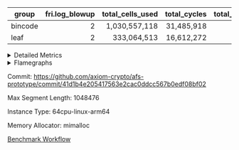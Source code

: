 | group | fri.log_blowup | total_cells_used | total_cycles | total_proof_time_ms |
| --- | --- | --- | --- | --- |
| bincode | <div style='text-align: right'>2</div>  | <div style='text-align: right'>1,030,557,118</div>  | <div style='text-align: right'>31,485,918</div>  | <div style='text-align: right'>58,539.0</div>  |
| leaf | <div style='text-align: right'>2</div>  | <div style='text-align: right'>333,064,513</div>  | <div style='text-align: right'>16,612,272</div>  | <div style='text-align: right'>28,334.0</div>  |


<details>
<summary>Detailed Metrics</summary>

| commit_exe_time_ms | execute_and_trace_gen_time_ms | execute_time_ms | fri.log_blowup | keygen_time_ms |
| --- | --- | --- | --- | --- |
| <div style='text-align: right'>7.0</div>  | <div style='text-align: right'>36,525.0</div>  | <div style='text-align: right'>27,516.0</div>  | <div style='text-align: right'>2</div>  | <div style='text-align: right'>505.0</div>  |

| air_name | constraints | interactions | quotient_deg |
| --- | --- | --- | --- |
| ProgramAir | <div style='text-align: right'>4</div>  | <div style='text-align: right'>1</div>  | <div style='text-align: right'>1</div>  |
| VmConnectorAir | <div style='text-align: right'>9</div>  | <div style='text-align: right'>3</div>  | <div style='text-align: right'>4</div>  |
| PersistentBoundaryAir<8> | <div style='text-align: right'>6</div>  | <div style='text-align: right'>3</div>  | <div style='text-align: right'>2</div>  |
| MemoryMerkleAir<8> | <div style='text-align: right'>40</div>  | <div style='text-align: right'>4</div>  | <div style='text-align: right'>2</div>  |
| AccessAdapterAir<2> | <div style='text-align: right'>14</div>  | <div style='text-align: right'>5</div>  | <div style='text-align: right'>4</div>  |
| AccessAdapterAir<4> | <div style='text-align: right'>14</div>  | <div style='text-align: right'>5</div>  | <div style='text-align: right'>4</div>  |
| AccessAdapterAir<8> | <div style='text-align: right'>14</div>  | <div style='text-align: right'>5</div>  | <div style='text-align: right'>4</div>  |
| AccessAdapterAir<16> | <div style='text-align: right'>14</div>  | <div style='text-align: right'>5</div>  | <div style='text-align: right'>2</div>  |
| AccessAdapterAir<32> | <div style='text-align: right'>14</div>  | <div style='text-align: right'>5</div>  | <div style='text-align: right'>2</div>  |
| AccessAdapterAir<64> | <div style='text-align: right'>14</div>  | <div style='text-align: right'>5</div>  | <div style='text-align: right'>2</div>  |
| VmAirWrapper<Rv32HintStoreAdapterAir, Rv32HintStoreCoreAir> | <div style='text-align: right'>17</div>  | <div style='text-align: right'>15</div>  | <div style='text-align: right'>2</div>  |
| VmAirWrapper<Rv32MultAdapterAir, DivRemCoreAir<4, 8> | <div style='text-align: right'>88</div>  | <div style='text-align: right'>25</div>  | <div style='text-align: right'>2</div>  |
| VmAirWrapper<Rv32MultAdapterAir, MulHCoreAir<4, 8> | <div style='text-align: right'>38</div>  | <div style='text-align: right'>24</div>  | <div style='text-align: right'>2</div>  |
| VmAirWrapper<Rv32MultAdapterAir, MultiplicationCoreAir<4, 8> | <div style='text-align: right'>26</div>  | <div style='text-align: right'>19</div>  | <div style='text-align: right'>2</div>  |
| RangeTupleCheckerAir<2> | <div style='text-align: right'>4</div>  | <div style='text-align: right'>1</div>  | <div style='text-align: right'>1</div>  |
| VmAirWrapper<Rv32RdWriteAdapterAir, Rv32AuipcCoreAir> | <div style='text-align: right'>15</div>  | <div style='text-align: right'>11</div>  | <div style='text-align: right'>2</div>  |
| VmAirWrapper<Rv32JalrAdapterAir, Rv32JalrCoreAir> | <div style='text-align: right'>20</div>  | <div style='text-align: right'>16</div>  | <div style='text-align: right'>2</div>  |
| VmAirWrapper<Rv32CondRdWriteAdapterAir, Rv32JalLuiCoreAir> | <div style='text-align: right'>22</div>  | <div style='text-align: right'>10</div>  | <div style='text-align: right'>2</div>  |
| VmAirWrapper<Rv32BranchAdapterAir, BranchLessThanCoreAir<4, 8> | <div style='text-align: right'>41</div>  | <div style='text-align: right'>13</div>  | <div style='text-align: right'>2</div>  |
| VmAirWrapper<Rv32BranchAdapterAir, BranchEqualCoreAir<4> | <div style='text-align: right'>25</div>  | <div style='text-align: right'>11</div>  | <div style='text-align: right'>2</div>  |
| VmAirWrapper<Rv32LoadStoreAdapterAir, LoadSignExtendCoreAir<4, 8> | <div style='text-align: right'>33</div>  | <div style='text-align: right'>18</div>  | <div style='text-align: right'>2</div>  |
| VmAirWrapper<Rv32LoadStoreAdapterAir, LoadStoreCoreAir<4> | <div style='text-align: right'>38</div>  | <div style='text-align: right'>17</div>  | <div style='text-align: right'>2</div>  |
| VmAirWrapper<Rv32BaseAluAdapterAir, ShiftCoreAir<4, 8> | <div style='text-align: right'>90</div>  | <div style='text-align: right'>23</div>  | <div style='text-align: right'>2</div>  |
| VmAirWrapper<Rv32BaseAluAdapterAir, LessThanCoreAir<4, 8> | <div style='text-align: right'>39</div>  | <div style='text-align: right'>17</div>  | <div style='text-align: right'>2</div>  |
| VmAirWrapper<Rv32BaseAluAdapterAir, BaseAluCoreAir<4, 8> | <div style='text-align: right'>43</div>  | <div style='text-align: right'>19</div>  | <div style='text-align: right'>2</div>  |
| BitwiseOperationLookupAir<8> | <div style='text-align: right'>4</div>  | <div style='text-align: right'>2</div>  | <div style='text-align: right'>2</div>  |
| PhantomAir | <div style='text-align: right'>5</div>  | <div style='text-align: right'>3</div>  | <div style='text-align: right'>4</div>  |
| Poseidon2VmAir<BabyBearParameters> | <div style='text-align: right'>525</div>  | <div style='text-align: right'>32</div>  | <div style='text-align: right'>4</div>  |
| VariableRangeCheckerAir | <div style='text-align: right'>4</div>  | <div style='text-align: right'>1</div>  | <div style='text-align: right'>1</div>  |
| VmAirWrapper<NativeAdapterAir<2, 0>, PublicValuesCoreAir> | <div style='text-align: right'>23</div>  | <div style='text-align: right'>11</div>  | <div style='text-align: right'>4</div>  |
| VolatileBoundaryAir | <div style='text-align: right'>16</div>  | <div style='text-align: right'>4</div>  | <div style='text-align: right'>4</div>  |
| FriReducedOpeningAir | <div style='text-align: right'>59</div>  | <div style='text-align: right'>35</div>  | <div style='text-align: right'>4</div>  |
| VmAirWrapper<NativeVectorizedAdapterAir<4>, FieldExtensionCoreAir> | <div style='text-align: right'>23</div>  | <div style='text-align: right'>15</div>  | <div style='text-align: right'>4</div>  |
| VmAirWrapper<NativeAdapterAir<2, 1>, FieldArithmeticCoreAir> | <div style='text-align: right'>23</div>  | <div style='text-align: right'>15</div>  | <div style='text-align: right'>4</div>  |
| VmAirWrapper<JalNativeAdapterAir, JalCoreAir> | <div style='text-align: right'>6</div>  | <div style='text-align: right'>7</div>  | <div style='text-align: right'>4</div>  |
| VmAirWrapper<BranchNativeAdapterAir, BranchEqualCoreAir<1> | <div style='text-align: right'>23</div>  | <div style='text-align: right'>11</div>  | <div style='text-align: right'>2</div>  |
| VmAirWrapper<NativeLoadStoreAdapterAir<1>, NativeLoadStoreCoreAir<1> | <div style='text-align: right'>31</div>  | <div style='text-align: right'>19</div>  | <div style='text-align: right'>4</div>  |

| segment | total_cycles | trace_gen_time_ms |
| --- | --- | --- |
| 0 | <div style='text-align: right'>11,058,995</div>  | <div style='text-align: right'>4,794.0</div>  |
| 1 | <div style='text-align: right'>4,683,964</div>  | <div style='text-align: right'>4,214.0</div>  |

| group | segment | stark_prove_excluding_trace_time_ms | total_cells | total_cells_used | total_cycles | trace_gen_time_ms |
| --- | --- | --- | --- | --- | --- | --- |
| bincode | 0 | <div style='text-align: right'>37,054.0</div>  | <div style='text-align: right'>1,683,652,640</div>  | <div style='text-align: right'>668,596,960</div>  | <div style='text-align: right'>22,117,990</div>  | <div style='text-align: right'>4,896.0</div>  |
| bincode | 1 | <div style='text-align: right'>21,485.0</div>  | <div style='text-align: right'>999,456,800</div>  | <div style='text-align: right'>361,960,158</div>  | <div style='text-align: right'>9,367,928</div>  | <div style='text-align: right'>4,265.0</div>  |

| group | chip_name | segment | rows_used |
| --- | --- | --- | --- |
| bincode | ProgramChip | 0 | <div style='text-align: right'>11,485</div>  |
| bincode | VmConnectorAir | 0 | <div style='text-align: right'>2</div>  |
| bincode | Boundary | 0 | <div style='text-align: right'>234,556</div>  |
| bincode | Merkle | 0 | <div style='text-align: right'>234,802</div>  |
| bincode | AccessAdapter<8> | 0 | <div style='text-align: right'>234,556</div>  |
| bincode | <Rv32HintStoreAdapterAir,Rv32HintStoreCoreAir> | 0 | <div style='text-align: right'>83,515</div>  |
| bincode | <Rv32MultAdapterAir,MulHCoreAir<4, 8>> | 0 | <div style='text-align: right'>20,514</div>  |
| bincode | <Rv32MultAdapterAir,MultiplicationCoreAir<4, 8>> | 0 | <div style='text-align: right'>22,487</div>  |
| bincode | RangeTupleCheckerAir<2> | 0 | <div style='text-align: right'>524,288</div>  |
| bincode | <Rv32RdWriteAdapterAir,Rv32AuipcCoreAir> | 0 | <div style='text-align: right'>196,899</div>  |
| bincode | <Rv32JalrAdapterAir,Rv32JalrCoreAir> | 0 | <div style='text-align: right'>393,786</div>  |
| bincode | <Rv32CondRdWriteAdapterAir,Rv32JalLuiCoreAir> | 0 | <div style='text-align: right'>314,892</div>  |
| bincode | <Rv32BranchAdapterAir,BranchLessThanCoreAir<4, 8>> | 0 | <div style='text-align: right'>535,811</div>  |
| bincode | <Rv32BranchAdapterAir,BranchEqualCoreAir<4>> | 0 | <div style='text-align: right'>970,083</div>  |
| bincode | <Rv32LoadStoreAdapterAir,LoadSignExtendCoreAir<4, 8>> | 0 | <div style='text-align: right'>438,476</div>  |
| bincode | <Rv32LoadStoreAdapterAir,LoadStoreCoreAir<4>> | 0 | <div style='text-align: right'>3,536,195</div>  |
| bincode | <Rv32BaseAluAdapterAir,ShiftCoreAir<4, 8>> | 0 | <div style='text-align: right'>130,005</div>  |
| bincode | <Rv32BaseAluAdapterAir,LessThanCoreAir<4, 8>> | 0 | <div style='text-align: right'>200,932</div>  |
| bincode | <Rv32BaseAluAdapterAir,BaseAluCoreAir<4, 8>> | 0 | <div style='text-align: right'>4,194,247</div>  |
| bincode | BitwiseOperationLookupAir<8> | 0 | <div style='text-align: right'>65,536</div>  |
| bincode | PhantomAir | 0 | <div style='text-align: right'>21,153</div>  |
| bincode | Poseidon2VmAir<BabyBearParameters> | 0 | <div style='text-align: right'>469,358</div>  |
| bincode | VariableRangeCheckerAir | 0 | <div style='text-align: right'>262,144</div>  |
| bincode | ProgramChip | 1 | <div style='text-align: right'>11,485</div>  |
| bincode | VmConnectorAir | 1 | <div style='text-align: right'>2</div>  |
| bincode | Boundary | 1 | <div style='text-align: right'>150,264</div>  |
| bincode | Merkle | 1 | <div style='text-align: right'>181,928</div>  |
| bincode | AccessAdapter<8> | 1 | <div style='text-align: right'>150,264</div>  |
| bincode | <Rv32MultAdapterAir,MulHCoreAir<4, 8>> | 1 | <div style='text-align: right'>8,240</div>  |
| bincode | <Rv32MultAdapterAir,MultiplicationCoreAir<4, 8>> | 1 | <div style='text-align: right'>9,488</div>  |
| bincode | RangeTupleCheckerAir<2> | 1 | <div style='text-align: right'>524,288</div>  |
| bincode | <Rv32RdWriteAdapterAir,Rv32AuipcCoreAir> | 1 | <div style='text-align: right'>109,483</div>  |
| bincode | <Rv32JalrAdapterAir,Rv32JalrCoreAir> | 1 | <div style='text-align: right'>218,972</div>  |
| bincode | <Rv32CondRdWriteAdapterAir,Rv32JalLuiCoreAir> | 1 | <div style='text-align: right'>155,098</div>  |
| bincode | <Rv32BranchAdapterAir,BranchLessThanCoreAir<4, 8>> | 1 | <div style='text-align: right'>216,740</div>  |
| bincode | <Rv32BranchAdapterAir,BranchEqualCoreAir<4>> | 1 | <div style='text-align: right'>419,936</div>  |
| bincode | <Rv32LoadStoreAdapterAir,LoadSignExtendCoreAir<4, 8>> | 1 | <div style='text-align: right'>181,740</div>  |
| bincode | <Rv32LoadStoreAdapterAir,LoadStoreCoreAir<4>> | 1 | <div style='text-align: right'>1,500,505</div>  |
| bincode | <Rv32BaseAluAdapterAir,ShiftCoreAir<4, 8>> | 1 | <div style='text-align: right'>56,425</div>  |
| bincode | <Rv32BaseAluAdapterAir,LessThanCoreAir<4, 8>> | 1 | <div style='text-align: right'>81,865</div>  |
| bincode | <Rv32BaseAluAdapterAir,BaseAluCoreAir<4, 8>> | 1 | <div style='text-align: right'>1,716,976</div>  |
| bincode | BitwiseOperationLookupAir<8> | 1 | <div style='text-align: right'>65,536</div>  |
| bincode | PhantomAir | 1 | <div style='text-align: right'>8,496</div>  |
| bincode | Poseidon2VmAir<BabyBearParameters> | 1 | <div style='text-align: right'>332,192</div>  |
| bincode | VariableRangeCheckerAir | 1 | <div style='text-align: right'>262,144</div>  |

| group | dsl_ir | opcode | segment | frequency |
| --- | --- | --- | --- | --- |
| bincode |  | ADD | 0 | <div style='text-align: right'>3,360,640</div>  |
| bincode |  | AND | 0 | <div style='text-align: right'>500,775</div>  |
| bincode |  | AUIPC | 0 | <div style='text-align: right'>196,899</div>  |
| bincode |  | BEQ | 0 | <div style='text-align: right'>337,009</div>  |
| bincode |  | BGE | 0 | <div style='text-align: right'>3,405</div>  |
| bincode |  | BGEU | 0 | <div style='text-align: right'>166,048</div>  |
| bincode |  | BLT | 0 | <div style='text-align: right'>139,332</div>  |
| bincode |  | BLTU | 0 | <div style='text-align: right'>227,026</div>  |
| bincode |  | BNE | 0 | <div style='text-align: right'>633,074</div>  |
| bincode |  | HINT_STOREW | 0 | <div style='text-align: right'>83,515</div>  |
| bincode |  | JAL | 0 | <div style='text-align: right'>162,052</div>  |
| bincode |  | JALR | 0 | <div style='text-align: right'>393,786</div>  |
| bincode |  | LOADB | 0 | <div style='text-align: right'>437,498</div>  |
| bincode |  | LOADBU | 0 | <div style='text-align: right'>197,291</div>  |
| bincode |  | LOADH | 0 | <div style='text-align: right'>978</div>  |
| bincode |  | LOADHU | 0 | <div style='text-align: right'>1,007</div>  |
| bincode |  | LOADW | 0 | <div style='text-align: right'>1,313,339</div>  |
| bincode |  | LUI | 0 | <div style='text-align: right'>152,840</div>  |
| bincode |  | MUL | 0 | <div style='text-align: right'>22,487</div>  |
| bincode |  | MULHU | 0 | <div style='text-align: right'>20,514</div>  |
| bincode |  | OR | 0 | <div style='text-align: right'>129,646</div>  |
| bincode |  | PHANTOM | 0 | <div style='text-align: right'>21,153</div>  |
| bincode |  | SLL | 0 | <div style='text-align: right'>122,961</div>  |
| bincode |  | SLTU | 0 | <div style='text-align: right'>200,932</div>  |
| bincode |  | SRA | 0 | <div style='text-align: right'>2,456</div>  |
| bincode |  | SRL | 0 | <div style='text-align: right'>4,588</div>  |
| bincode |  | STOREB | 0 | <div style='text-align: right'>517,910</div>  |
| bincode |  | STOREH | 0 | <div style='text-align: right'>4,295</div>  |
| bincode |  | STOREW | 0 | <div style='text-align: right'>1,502,353</div>  |
| bincode |  | SUB | 0 | <div style='text-align: right'>198,597</div>  |
| bincode |  | XOR | 0 | <div style='text-align: right'>4,589</div>  |
| bincode |  | ADD | 1 | <div style='text-align: right'>1,376,299</div>  |
| bincode |  | AND | 1 | <div style='text-align: right'>204,449</div>  |
| bincode |  | AUIPC | 1 | <div style='text-align: right'>109,483</div>  |
| bincode |  | BEQ | 1 | <div style='text-align: right'>195,735</div>  |
| bincode |  | BGE | 1 | <div style='text-align: right'>1,450</div>  |
| bincode |  | BGEU | 1 | <div style='text-align: right'>67,181</div>  |
| bincode |  | BLT | 1 | <div style='text-align: right'>55,976</div>  |
| bincode |  | BLTU | 1 | <div style='text-align: right'>92,133</div>  |
| bincode |  | BNE | 1 | <div style='text-align: right'>224,201</div>  |
| bincode |  | JAL | 1 | <div style='text-align: right'>93,660</div>  |
| bincode |  | JALR | 1 | <div style='text-align: right'>218,972</div>  |
| bincode |  | LOADB | 1 | <div style='text-align: right'>181,305</div>  |
| bincode |  | LOADBU | 1 | <div style='text-align: right'>81,192</div>  |
| bincode |  | LOADH | 1 | <div style='text-align: right'>435</div>  |
| bincode |  | LOADHU | 1 | <div style='text-align: right'>435</div>  |
| bincode |  | LOADW | 1 | <div style='text-align: right'>595,703</div>  |
| bincode |  | LUI | 1 | <div style='text-align: right'>61,438</div>  |
| bincode |  | MUL | 1 | <div style='text-align: right'>9,488</div>  |
| bincode |  | MULHU | 1 | <div style='text-align: right'>8,240</div>  |
| bincode |  | OR | 1 | <div style='text-align: right'>53,494</div>  |
| bincode |  | PHANTOM | 1 | <div style='text-align: right'>8,496</div>  |
| bincode |  | SLL | 1 | <div style='text-align: right'>53,525</div>  |
| bincode |  | SLTU | 1 | <div style='text-align: right'>81,865</div>  |
| bincode |  | SRA | 1 | <div style='text-align: right'>1,015</div>  |
| bincode |  | SRL | 1 | <div style='text-align: right'>1,885</div>  |
| bincode |  | STOREB | 1 | <div style='text-align: right'>213,694</div>  |
| bincode |  | STOREH | 1 | <div style='text-align: right'>1,886</div>  |
| bincode |  | STOREW | 1 | <div style='text-align: right'>607,595</div>  |
| bincode |  | SUB | 1 | <div style='text-align: right'>80,848</div>  |
| bincode |  | XOR | 1 | <div style='text-align: right'>1,886</div>  |

| group | air_name | dsl_ir | opcode | segment | cells_used |
| --- | --- | --- | --- | --- | --- |
| bincode | <Rv32BaseAluAdapterAir,BaseAluCoreAir<4, 8>> |  | ADD | 0 | <div style='text-align: right'>120,983,040</div>  |
| bincode | AccessAdapter<8> |  | ADD | 0 | <div style='text-align: right'>85</div>  |
| bincode | Boundary |  | ADD | 0 | <div style='text-align: right'>200</div>  |
| bincode | Merkle |  | ADD | 0 | <div style='text-align: right'>128</div>  |
| bincode | <Rv32BaseAluAdapterAir,BaseAluCoreAir<4, 8>> |  | AND | 0 | <div style='text-align: right'>18,027,900</div>  |
| bincode | <Rv32RdWriteAdapterAir,Rv32AuipcCoreAir> |  | AUIPC | 0 | <div style='text-align: right'>4,134,879</div>  |
| bincode | AccessAdapter<8> |  | AUIPC | 0 | <div style='text-align: right'>34</div>  |
| bincode | Boundary |  | AUIPC | 0 | <div style='text-align: right'>80</div>  |
| bincode | Merkle |  | AUIPC | 0 | <div style='text-align: right'>3,456</div>  |
| bincode | <Rv32BranchAdapterAir,BranchEqualCoreAir<4>> |  | BEQ | 0 | <div style='text-align: right'>8,762,234</div>  |
| bincode | <Rv32BranchAdapterAir,BranchLessThanCoreAir<4, 8>> |  | BGE | 0 | <div style='text-align: right'>108,960</div>  |
| bincode | <Rv32BranchAdapterAir,BranchLessThanCoreAir<4, 8>> |  | BGEU | 0 | <div style='text-align: right'>5,313,536</div>  |
| bincode | <Rv32BranchAdapterAir,BranchLessThanCoreAir<4, 8>> |  | BLT | 0 | <div style='text-align: right'>4,458,624</div>  |
| bincode | <Rv32BranchAdapterAir,BranchLessThanCoreAir<4, 8>> |  | BLTU | 0 | <div style='text-align: right'>7,264,832</div>  |
| bincode | <Rv32BranchAdapterAir,BranchEqualCoreAir<4>> |  | BNE | 0 | <div style='text-align: right'>16,459,924</div>  |
| bincode | <Rv32HintStoreAdapterAir,Rv32HintStoreCoreAir> |  | HINT_STOREW | 0 | <div style='text-align: right'>2,171,390</div>  |
| bincode | AccessAdapter<8> |  | HINT_STOREW | 0 | <div style='text-align: right'>709,869</div>  |
| bincode | Boundary |  | HINT_STOREW | 0 | <div style='text-align: right'>1,670,280</div>  |
| bincode | Merkle |  | HINT_STOREW | 0 | <div style='text-align: right'>2,672,256</div>  |
| bincode | <Rv32CondRdWriteAdapterAir,Rv32JalLuiCoreAir> |  | JAL | 0 | <div style='text-align: right'>2,916,936</div>  |
| bincode | <Rv32JalrAdapterAir,Rv32JalrCoreAir> |  | JALR | 0 | <div style='text-align: right'>11,026,008</div>  |
| bincode | <Rv32LoadStoreAdapterAir,LoadSignExtendCoreAir<4, 8>> |  | LOADB | 0 | <div style='text-align: right'>15,312,430</div>  |
| bincode | <Rv32LoadStoreAdapterAir,LoadStoreCoreAir<4>> |  | LOADBU | 0 | <div style='text-align: right'>7,891,640</div>  |
| bincode | AccessAdapter<8> |  | LOADBU | 0 | <div style='text-align: right'>34</div>  |
| bincode | Boundary |  | LOADBU | 0 | <div style='text-align: right'>80</div>  |
| bincode | Merkle |  | LOADBU | 0 | <div style='text-align: right'>64</div>  |
| bincode | <Rv32LoadStoreAdapterAir,LoadSignExtendCoreAir<4, 8>> |  | LOADH | 0 | <div style='text-align: right'>34,230</div>  |
| bincode | <Rv32LoadStoreAdapterAir,LoadStoreCoreAir<4>> |  | LOADHU | 0 | <div style='text-align: right'>40,280</div>  |
| bincode | <Rv32LoadStoreAdapterAir,LoadStoreCoreAir<4>> |  | LOADW | 0 | <div style='text-align: right'>52,533,560</div>  |
| bincode | AccessAdapter<8> |  | LOADW | 0 | <div style='text-align: right'>221</div>  |
| bincode | Boundary |  | LOADW | 0 | <div style='text-align: right'>520</div>  |
| bincode | Merkle |  | LOADW | 0 | <div style='text-align: right'>2,688</div>  |
| bincode | <Rv32CondRdWriteAdapterAir,Rv32JalLuiCoreAir> |  | LUI | 0 | <div style='text-align: right'>2,751,120</div>  |
| bincode | <Rv32MultAdapterAir,MultiplicationCoreAir<4, 8>> |  | MUL | 0 | <div style='text-align: right'>697,097</div>  |
| bincode | <Rv32MultAdapterAir,MulHCoreAir<4, 8>> |  | MULHU | 0 | <div style='text-align: right'>800,046</div>  |
| bincode | <Rv32BaseAluAdapterAir,BaseAluCoreAir<4, 8>> |  | OR | 0 | <div style='text-align: right'>4,667,256</div>  |
| bincode | PhantomAir |  | PHANTOM | 0 | <div style='text-align: right'>126,918</div>  |
| bincode | <Rv32BaseAluAdapterAir,ShiftCoreAir<4, 8>> |  | SLL | 0 | <div style='text-align: right'>6,516,933</div>  |
| bincode | <Rv32BaseAluAdapterAir,LessThanCoreAir<4, 8>> |  | SLTU | 0 | <div style='text-align: right'>7,434,484</div>  |
| bincode | AccessAdapter<8> |  | SLTU | 0 | <div style='text-align: right'>17</div>  |
| bincode | Boundary |  | SLTU | 0 | <div style='text-align: right'>40</div>  |
| bincode | <Rv32BaseAluAdapterAir,ShiftCoreAir<4, 8>> |  | SRA | 0 | <div style='text-align: right'>130,168</div>  |
| bincode | <Rv32BaseAluAdapterAir,ShiftCoreAir<4, 8>> |  | SRL | 0 | <div style='text-align: right'>243,164</div>  |
| bincode | <Rv32LoadStoreAdapterAir,LoadStoreCoreAir<4>> |  | STOREB | 0 | <div style='text-align: right'>20,716,400</div>  |
| bincode | AccessAdapter<8> |  | STOREB | 0 | <div style='text-align: right'>542,164</div>  |
| bincode | Boundary |  | STOREB | 0 | <div style='text-align: right'>1,275,680</div>  |
| bincode | Merkle |  | STOREB | 0 | <div style='text-align: right'>2,244,544</div>  |
| bincode | <Rv32LoadStoreAdapterAir,LoadStoreCoreAir<4>> |  | STOREH | 0 | <div style='text-align: right'>171,800</div>  |
| bincode | AccessAdapter<8> |  | STOREH | 0 | <div style='text-align: right'>17</div>  |
| bincode | Boundary |  | STOREH | 0 | <div style='text-align: right'>40</div>  |
| bincode | Merkle |  | STOREH | 0 | <div style='text-align: right'>64</div>  |
| bincode | <Rv32LoadStoreAdapterAir,LoadStoreCoreAir<4>> |  | STOREW | 0 | <div style='text-align: right'>60,094,120</div>  |
| bincode | AccessAdapter<8> |  | STOREW | 0 | <div style='text-align: right'>741,285</div>  |
| bincode | Boundary |  | STOREW | 0 | <div style='text-align: right'>1,744,200</div>  |
| bincode | Merkle |  | STOREW | 0 | <div style='text-align: right'>2,590,400</div>  |
| bincode | <Rv32BaseAluAdapterAir,BaseAluCoreAir<4, 8>> |  | SUB | 0 | <div style='text-align: right'>7,149,492</div>  |
| bincode | <Rv32BaseAluAdapterAir,BaseAluCoreAir<4, 8>> |  | XOR | 0 | <div style='text-align: right'>165,204</div>  |
| bincode | <Rv32BaseAluAdapterAir,BaseAluCoreAir<4, 8>> |  | ADD | 1 | <div style='text-align: right'>49,546,764</div>  |
| bincode | AccessAdapter<8> |  | ADD | 1 | <div style='text-align: right'>85</div>  |
| bincode | Boundary |  | ADD | 1 | <div style='text-align: right'>200</div>  |
| bincode | Merkle |  | ADD | 1 | <div style='text-align: right'>3,584</div>  |
| bincode | <Rv32BaseAluAdapterAir,BaseAluCoreAir<4, 8>> |  | AND | 1 | <div style='text-align: right'>7,360,164</div>  |
| bincode | <Rv32RdWriteAdapterAir,Rv32AuipcCoreAir> |  | AUIPC | 1 | <div style='text-align: right'>2,299,143</div>  |
| bincode | <Rv32BranchAdapterAir,BranchEqualCoreAir<4>> |  | BEQ | 1 | <div style='text-align: right'>5,089,110</div>  |
| bincode | <Rv32BranchAdapterAir,BranchLessThanCoreAir<4, 8>> |  | BGE | 1 | <div style='text-align: right'>46,400</div>  |
| bincode | <Rv32BranchAdapterAir,BranchLessThanCoreAir<4, 8>> |  | BGEU | 1 | <div style='text-align: right'>2,149,792</div>  |
| bincode | <Rv32BranchAdapterAir,BranchLessThanCoreAir<4, 8>> |  | BLT | 1 | <div style='text-align: right'>1,791,232</div>  |
| bincode | <Rv32BranchAdapterAir,BranchLessThanCoreAir<4, 8>> |  | BLTU | 1 | <div style='text-align: right'>2,948,256</div>  |
| bincode | <Rv32BranchAdapterAir,BranchEqualCoreAir<4>> |  | BNE | 1 | <div style='text-align: right'>5,829,226</div>  |
| bincode | <Rv32CondRdWriteAdapterAir,Rv32JalLuiCoreAir> |  | JAL | 1 | <div style='text-align: right'>1,685,880</div>  |
| bincode | <Rv32JalrAdapterAir,Rv32JalrCoreAir> |  | JALR | 1 | <div style='text-align: right'>6,131,216</div>  |
| bincode | AccessAdapter<8> |  | JALR | 1 | <div style='text-align: right'>17</div>  |
| bincode | Boundary |  | JALR | 1 | <div style='text-align: right'>40</div>  |
| bincode | <Rv32LoadStoreAdapterAir,LoadSignExtendCoreAir<4, 8>> |  | LOADB | 1 | <div style='text-align: right'>6,345,675</div>  |
| bincode | AccessAdapter<8> |  | LOADB | 1 | <div style='text-align: right'>82,960</div>  |
| bincode | Boundary |  | LOADB | 1 | <div style='text-align: right'>195,200</div>  |
| bincode | Merkle |  | LOADB | 1 | <div style='text-align: right'>306,752</div>  |
| bincode | <Rv32LoadStoreAdapterAir,LoadStoreCoreAir<4>> |  | LOADBU | 1 | <div style='text-align: right'>3,247,680</div>  |
| bincode | AccessAdapter<8> |  | LOADBU | 1 | <div style='text-align: right'>103,989</div>  |
| bincode | Boundary |  | LOADBU | 1 | <div style='text-align: right'>244,680</div>  |
| bincode | Merkle |  | LOADBU | 1 | <div style='text-align: right'>395,072</div>  |
| bincode | <Rv32LoadStoreAdapterAir,LoadSignExtendCoreAir<4, 8>> |  | LOADH | 1 | <div style='text-align: right'>15,225</div>  |
| bincode | <Rv32LoadStoreAdapterAir,LoadStoreCoreAir<4>> |  | LOADHU | 1 | <div style='text-align: right'>17,400</div>  |
| bincode | <Rv32LoadStoreAdapterAir,LoadStoreCoreAir<4>> |  | LOADW | 1 | <div style='text-align: right'>23,828,120</div>  |
| bincode | AccessAdapter<8> |  | LOADW | 1 | <div style='text-align: right'>572,356</div>  |
| bincode | Boundary |  | LOADW | 1 | <div style='text-align: right'>1,346,720</div>  |
| bincode | Merkle |  | LOADW | 1 | <div style='text-align: right'>3,165,504</div>  |
| bincode | <Rv32CondRdWriteAdapterAir,Rv32JalLuiCoreAir> |  | LUI | 1 | <div style='text-align: right'>1,105,884</div>  |
| bincode | AccessAdapter<8> |  | LUI | 1 | <div style='text-align: right'>17</div>  |
| bincode | Boundary |  | LUI | 1 | <div style='text-align: right'>40</div>  |
| bincode | Merkle |  | LUI | 1 | <div style='text-align: right'>64</div>  |
| bincode | <Rv32MultAdapterAir,MultiplicationCoreAir<4, 8>> |  | MUL | 1 | <div style='text-align: right'>294,128</div>  |
| bincode | <Rv32MultAdapterAir,MulHCoreAir<4, 8>> |  | MULHU | 1 | <div style='text-align: right'>321,360</div>  |
| bincode | <Rv32BaseAluAdapterAir,BaseAluCoreAir<4, 8>> |  | OR | 1 | <div style='text-align: right'>1,925,784</div>  |
| bincode | PhantomAir |  | PHANTOM | 1 | <div style='text-align: right'>50,976</div>  |
| bincode | <Rv32BaseAluAdapterAir,ShiftCoreAir<4, 8>> |  | SLL | 1 | <div style='text-align: right'>2,836,825</div>  |
| bincode | <Rv32BaseAluAdapterAir,LessThanCoreAir<4, 8>> |  | SLTU | 1 | <div style='text-align: right'>3,029,005</div>  |
| bincode | AccessAdapter<8> |  | SLTU | 1 | <div style='text-align: right'>17</div>  |
| bincode | Boundary |  | SLTU | 1 | <div style='text-align: right'>40</div>  |
| bincode | <Rv32BaseAluAdapterAir,ShiftCoreAir<4, 8>> |  | SRA | 1 | <div style='text-align: right'>53,795</div>  |
| bincode | <Rv32BaseAluAdapterAir,ShiftCoreAir<4, 8>> |  | SRL | 1 | <div style='text-align: right'>99,905</div>  |
| bincode | <Rv32LoadStoreAdapterAir,LoadStoreCoreAir<4>> |  | STOREB | 1 | <div style='text-align: right'>8,547,760</div>  |
| bincode | AccessAdapter<8> |  | STOREB | 1 | <div style='text-align: right'>222,258</div>  |
| bincode | Boundary |  | STOREB | 1 | <div style='text-align: right'>522,960</div>  |
| bincode | Merkle |  | STOREB | 1 | <div style='text-align: right'>919,808</div>  |
| bincode | <Rv32LoadStoreAdapterAir,LoadStoreCoreAir<4>> |  | STOREH | 1 | <div style='text-align: right'>75,440</div>  |
| bincode | AccessAdapter<8> |  | STOREH | 1 | <div style='text-align: right'>17</div>  |
| bincode | Boundary |  | STOREH | 1 | <div style='text-align: right'>40</div>  |
| bincode | Merkle |  | STOREH | 1 | <div style='text-align: right'>64</div>  |
| bincode | <Rv32LoadStoreAdapterAir,LoadStoreCoreAir<4>> |  | STOREW | 1 | <div style='text-align: right'>24,303,800</div>  |
| bincode | AccessAdapter<8> |  | STOREW | 1 | <div style='text-align: right'>295,528</div>  |
| bincode | Boundary |  | STOREW | 1 | <div style='text-align: right'>695,360</div>  |
| bincode | Merkle |  | STOREW | 1 | <div style='text-align: right'>1,030,784</div>  |
| bincode | <Rv32BaseAluAdapterAir,BaseAluCoreAir<4, 8>> |  | SUB | 1 | <div style='text-align: right'>2,910,528</div>  |
| bincode | <Rv32BaseAluAdapterAir,BaseAluCoreAir<4, 8>> |  | XOR | 1 | <div style='text-align: right'>67,896</div>  |

| group | execute_time_ms | fri.log_blowup | num_segments | total_cells_used | total_cycles | total_proof_time_ms |
| --- | --- | --- | --- | --- | --- | --- |
| bincode | <div style='text-align: right'>29,488.0</div>  | <div style='text-align: right'>2</div>  | <div style='text-align: right'>2</div>  | <div style='text-align: right'>1,030,557,118</div>  | <div style='text-align: right'>31,485,918</div>  | <div style='text-align: right'>58,539.0</div>  |
| leaf |  | <div style='text-align: right'>2</div>  |  | <div style='text-align: right'>333,064,513</div>  | <div style='text-align: right'>16,612,272</div>  | <div style='text-align: right'>28,334.0</div>  |

| group | air_name | segment | cells | main_cols | perm_cols | prep_cols | rows |
| --- | --- | --- | --- | --- | --- | --- | --- |
| bincode | ProgramAir | 0 | <div style='text-align: right'>294,912</div>  | <div style='text-align: right'>10</div>  | <div style='text-align: right'>8</div>  |  | <div style='text-align: right'>16,384</div>  |
| bincode | VmConnectorAir | 0 | <div style='text-align: right'>32</div>  | <div style='text-align: right'>4</div>  | <div style='text-align: right'>12</div>  | <div style='text-align: right'>1</div>  | <div style='text-align: right'>2</div>  |
| bincode | PersistentBoundaryAir<8> | 0 | <div style='text-align: right'>8,388,608</div>  | <div style='text-align: right'>20</div>  | <div style='text-align: right'>12</div>  |  | <div style='text-align: right'>262,144</div>  |
| bincode | MemoryMerkleAir<8> | 0 | <div style='text-align: right'>13,631,488</div>  | <div style='text-align: right'>32</div>  | <div style='text-align: right'>20</div>  |  | <div style='text-align: right'>262,144</div>  |
| bincode | AccessAdapterAir<8> | 0 | <div style='text-align: right'>10,747,904</div>  | <div style='text-align: right'>17</div>  | <div style='text-align: right'>24</div>  |  | <div style='text-align: right'>262,144</div>  |
| bincode | VmAirWrapper<Rv32HintStoreAdapterAir, Rv32HintStoreCoreAir> | 0 | <div style='text-align: right'>8,126,464</div>  | <div style='text-align: right'>26</div>  | <div style='text-align: right'>36</div>  |  | <div style='text-align: right'>131,072</div>  |
| bincode | VmAirWrapper<Rv32MultAdapterAir, MulHCoreAir<4, 8> | 0 | <div style='text-align: right'>4,554,752</div>  | <div style='text-align: right'>39</div>  | <div style='text-align: right'>100</div>  |  | <div style='text-align: right'>32,768</div>  |
| bincode | VmAirWrapper<Rv32MultAdapterAir, MultiplicationCoreAir<4, 8> | 0 | <div style='text-align: right'>3,637,248</div>  | <div style='text-align: right'>31</div>  | <div style='text-align: right'>80</div>  |  | <div style='text-align: right'>32,768</div>  |
| bincode | RangeTupleCheckerAir<2> | 0 | <div style='text-align: right'>4,718,592</div>  | <div style='text-align: right'>1</div>  | <div style='text-align: right'>8</div>  | <div style='text-align: right'>2</div>  | <div style='text-align: right'>524,288</div>  |
| bincode | VmAirWrapper<Rv32RdWriteAdapterAir, Rv32AuipcCoreAir> | 0 | <div style='text-align: right'>12,845,056</div>  | <div style='text-align: right'>21</div>  | <div style='text-align: right'>28</div>  |  | <div style='text-align: right'>262,144</div>  |
| bincode | VmAirWrapper<Rv32JalrAdapterAir, Rv32JalrCoreAir> | 0 | <div style='text-align: right'>33,554,432</div>  | <div style='text-align: right'>28</div>  | <div style='text-align: right'>36</div>  |  | <div style='text-align: right'>524,288</div>  |
| bincode | VmAirWrapper<Rv32CondRdWriteAdapterAir, Rv32JalLuiCoreAir> | 0 | <div style='text-align: right'>32,505,856</div>  | <div style='text-align: right'>18</div>  | <div style='text-align: right'>44</div>  |  | <div style='text-align: right'>524,288</div>  |
| bincode | VmAirWrapper<Rv32BranchAdapterAir, BranchLessThanCoreAir<4, 8> | 0 | <div style='text-align: right'>92,274,688</div>  | <div style='text-align: right'>32</div>  | <div style='text-align: right'>56</div>  |  | <div style='text-align: right'>1,048,576</div>  |
| bincode | VmAirWrapper<Rv32BranchAdapterAir, BranchEqualCoreAir<4> | 0 | <div style='text-align: right'>77,594,624</div>  | <div style='text-align: right'>26</div>  | <div style='text-align: right'>48</div>  |  | <div style='text-align: right'>1,048,576</div>  |
| bincode | VmAirWrapper<Rv32LoadStoreAdapterAir, LoadSignExtendCoreAir<4, 8> | 0 | <div style='text-align: right'>58,195,968</div>  | <div style='text-align: right'>35</div>  | <div style='text-align: right'>76</div>  |  | <div style='text-align: right'>524,288</div>  |
| bincode | VmAirWrapper<Rv32LoadStoreAdapterAir, LoadStoreCoreAir<4> | 0 | <div style='text-align: right'>469,762,048</div>  | <div style='text-align: right'>40</div>  | <div style='text-align: right'>72</div>  |  | <div style='text-align: right'>4,194,304</div>  |
| bincode | VmAirWrapper<Rv32BaseAluAdapterAir, ShiftCoreAir<4, 8> | 0 | <div style='text-align: right'>13,762,560</div>  | <div style='text-align: right'>53</div>  | <div style='text-align: right'>52</div>  |  | <div style='text-align: right'>131,072</div>  |
| bincode | VmAirWrapper<Rv32BaseAluAdapterAir, LessThanCoreAir<4, 8> | 0 | <div style='text-align: right'>20,185,088</div>  | <div style='text-align: right'>37</div>  | <div style='text-align: right'>40</div>  |  | <div style='text-align: right'>262,144</div>  |
| bincode | VmAirWrapper<Rv32BaseAluAdapterAir, BaseAluCoreAir<4, 8> | 0 | <div style='text-align: right'>486,539,264</div>  | <div style='text-align: right'>36</div>  | <div style='text-align: right'>80</div>  |  | <div style='text-align: right'>4,194,304</div>  |
| bincode | BitwiseOperationLookupAir<8> | 0 | <div style='text-align: right'>655,360</div>  | <div style='text-align: right'>2</div>  | <div style='text-align: right'>8</div>  | <div style='text-align: right'>3</div>  | <div style='text-align: right'>65,536</div>  |
| bincode | PhantomAir | 0 | <div style='text-align: right'>589,824</div>  | <div style='text-align: right'>6</div>  | <div style='text-align: right'>12</div>  |  | <div style='text-align: right'>32,768</div>  |
| bincode | Poseidon2VmAir<BabyBearParameters> | 0 | <div style='text-align: right'>328,728,576</div>  | <div style='text-align: right'>559</div>  | <div style='text-align: right'>68</div>  |  | <div style='text-align: right'>524,288</div>  |
| bincode | VariableRangeCheckerAir | 0 | <div style='text-align: right'>2,359,296</div>  | <div style='text-align: right'>1</div>  | <div style='text-align: right'>8</div>  | <div style='text-align: right'>2</div>  | <div style='text-align: right'>262,144</div>  |
| bincode | ProgramAir | 1 | <div style='text-align: right'>294,912</div>  | <div style='text-align: right'>10</div>  | <div style='text-align: right'>8</div>  |  | <div style='text-align: right'>16,384</div>  |
| bincode | VmConnectorAir | 1 | <div style='text-align: right'>32</div>  | <div style='text-align: right'>4</div>  | <div style='text-align: right'>12</div>  | <div style='text-align: right'>1</div>  | <div style='text-align: right'>2</div>  |
| bincode | PersistentBoundaryAir<8> | 1 | <div style='text-align: right'>8,388,608</div>  | <div style='text-align: right'>20</div>  | <div style='text-align: right'>12</div>  |  | <div style='text-align: right'>262,144</div>  |
| bincode | MemoryMerkleAir<8> | 1 | <div style='text-align: right'>13,631,488</div>  | <div style='text-align: right'>32</div>  | <div style='text-align: right'>20</div>  |  | <div style='text-align: right'>262,144</div>  |
| bincode | AccessAdapterAir<8> | 1 | <div style='text-align: right'>10,747,904</div>  | <div style='text-align: right'>17</div>  | <div style='text-align: right'>24</div>  |  | <div style='text-align: right'>262,144</div>  |
| bincode | VmAirWrapper<Rv32MultAdapterAir, MulHCoreAir<4, 8> | 1 | <div style='text-align: right'>2,277,376</div>  | <div style='text-align: right'>39</div>  | <div style='text-align: right'>100</div>  |  | <div style='text-align: right'>16,384</div>  |
| bincode | VmAirWrapper<Rv32MultAdapterAir, MultiplicationCoreAir<4, 8> | 1 | <div style='text-align: right'>1,818,624</div>  | <div style='text-align: right'>31</div>  | <div style='text-align: right'>80</div>  |  | <div style='text-align: right'>16,384</div>  |
| bincode | RangeTupleCheckerAir<2> | 1 | <div style='text-align: right'>4,718,592</div>  | <div style='text-align: right'>1</div>  | <div style='text-align: right'>8</div>  | <div style='text-align: right'>2</div>  | <div style='text-align: right'>524,288</div>  |
| bincode | VmAirWrapper<Rv32RdWriteAdapterAir, Rv32AuipcCoreAir> | 1 | <div style='text-align: right'>6,422,528</div>  | <div style='text-align: right'>21</div>  | <div style='text-align: right'>28</div>  |  | <div style='text-align: right'>131,072</div>  |
| bincode | VmAirWrapper<Rv32JalrAdapterAir, Rv32JalrCoreAir> | 1 | <div style='text-align: right'>16,777,216</div>  | <div style='text-align: right'>28</div>  | <div style='text-align: right'>36</div>  |  | <div style='text-align: right'>262,144</div>  |
| bincode | VmAirWrapper<Rv32CondRdWriteAdapterAir, Rv32JalLuiCoreAir> | 1 | <div style='text-align: right'>16,252,928</div>  | <div style='text-align: right'>18</div>  | <div style='text-align: right'>44</div>  |  | <div style='text-align: right'>262,144</div>  |
| bincode | VmAirWrapper<Rv32BranchAdapterAir, BranchLessThanCoreAir<4, 8> | 1 | <div style='text-align: right'>23,068,672</div>  | <div style='text-align: right'>32</div>  | <div style='text-align: right'>56</div>  |  | <div style='text-align: right'>262,144</div>  |
| bincode | VmAirWrapper<Rv32BranchAdapterAir, BranchEqualCoreAir<4> | 1 | <div style='text-align: right'>38,797,312</div>  | <div style='text-align: right'>26</div>  | <div style='text-align: right'>48</div>  |  | <div style='text-align: right'>524,288</div>  |
| bincode | VmAirWrapper<Rv32LoadStoreAdapterAir, LoadSignExtendCoreAir<4, 8> | 1 | <div style='text-align: right'>29,097,984</div>  | <div style='text-align: right'>35</div>  | <div style='text-align: right'>76</div>  |  | <div style='text-align: right'>262,144</div>  |
| bincode | VmAirWrapper<Rv32LoadStoreAdapterAir, LoadStoreCoreAir<4> | 1 | <div style='text-align: right'>234,881,024</div>  | <div style='text-align: right'>40</div>  | <div style='text-align: right'>72</div>  |  | <div style='text-align: right'>2,097,152</div>  |
| bincode | VmAirWrapper<Rv32BaseAluAdapterAir, ShiftCoreAir<4, 8> | 1 | <div style='text-align: right'>6,881,280</div>  | <div style='text-align: right'>53</div>  | <div style='text-align: right'>52</div>  |  | <div style='text-align: right'>65,536</div>  |
| bincode | VmAirWrapper<Rv32BaseAluAdapterAir, LessThanCoreAir<4, 8> | 1 | <div style='text-align: right'>10,092,544</div>  | <div style='text-align: right'>37</div>  | <div style='text-align: right'>40</div>  |  | <div style='text-align: right'>131,072</div>  |
| bincode | VmAirWrapper<Rv32BaseAluAdapterAir, BaseAluCoreAir<4, 8> | 1 | <div style='text-align: right'>243,269,632</div>  | <div style='text-align: right'>36</div>  | <div style='text-align: right'>80</div>  |  | <div style='text-align: right'>2,097,152</div>  |
| bincode | BitwiseOperationLookupAir<8> | 1 | <div style='text-align: right'>655,360</div>  | <div style='text-align: right'>2</div>  | <div style='text-align: right'>8</div>  | <div style='text-align: right'>3</div>  | <div style='text-align: right'>65,536</div>  |
| bincode | PhantomAir | 1 | <div style='text-align: right'>294,912</div>  | <div style='text-align: right'>6</div>  | <div style='text-align: right'>12</div>  |  | <div style='text-align: right'>16,384</div>  |
| bincode | Poseidon2VmAir<BabyBearParameters> | 1 | <div style='text-align: right'>328,728,576</div>  | <div style='text-align: right'>559</div>  | <div style='text-align: right'>68</div>  |  | <div style='text-align: right'>524,288</div>  |
| bincode | VariableRangeCheckerAir | 1 | <div style='text-align: right'>2,359,296</div>  | <div style='text-align: right'>1</div>  | <div style='text-align: right'>8</div>  | <div style='text-align: right'>2</div>  | <div style='text-align: right'>262,144</div>  |

| group | idx | execute_time_ms | stark_prove_excluding_trace_time_ms | total_cells | total_cells_used | total_cycles |
| --- | --- | --- | --- | --- | --- | --- |
| leaf | 0 | <div style='text-align: right'>14,630.0</div>  | <div style='text-align: right'>28,334.0</div>  | <div style='text-align: right'>795,150,808</div>  | <div style='text-align: right'>333,064,513</div>  | <div style='text-align: right'>8,306,136</div>  |

| group | chip_name | idx | rows_used |
| --- | --- | --- | --- |
| leaf | ProgramChip | 0 | <div style='text-align: right'>108,928</div>  |
| leaf | VmConnectorAir | 0 | <div style='text-align: right'>2</div>  |
| leaf | <NativeAdapterAir<2, 0>,PublicValuesCoreAir> | 0 | <div style='text-align: right'>36</div>  |
| leaf | Boundary | 0 | <div style='text-align: right'>863,913</div>  |
| leaf | AccessAdapter<2> | 0 | <div style='text-align: right'>873,698</div>  |
| leaf | AccessAdapter<4> | 0 | <div style='text-align: right'>437,144</div>  |
| leaf | AccessAdapter<8> | 0 | <div style='text-align: right'>128,802</div>  |
| leaf | Poseidon2VmAir<BabyBearParameters> | 0 | <div style='text-align: right'>61,815</div>  |
| leaf | FriReducedOpeningAir | 0 | <div style='text-align: right'>346,584</div>  |
| leaf | <NativeVectorizedAdapterAir<4>,FieldExtensionCoreAir> | 0 | <div style='text-align: right'>80,024</div>  |
| leaf | <NativeAdapterAir<2, 1>,FieldArithmeticCoreAir> | 0 | <div style='text-align: right'>3,375,345</div>  |
| leaf | <JalNativeAdapterAir,JalCoreAir> | 0 | <div style='text-align: right'>182,881</div>  |
| leaf | <BranchNativeAdapterAir,BranchEqualCoreAir<1>> | 0 | <div style='text-align: right'>1,599,065</div>  |
| leaf | <NativeLoadStoreAdapterAir<1>,NativeLoadStoreCoreAir<1>> | 0 | <div style='text-align: right'>2,512,330</div>  |
| leaf | PhantomAir | 0 | <div style='text-align: right'>482,712</div>  |
| leaf | VariableRangeCheckerAir | 0 | <div style='text-align: right'>262,144</div>  |

| group | dsl_ir | idx | opcode | frequency |
| --- | --- | --- | --- | --- |
| leaf |  | 0 | ADD | <div style='text-align: right'>2,758,618</div>  |
| leaf |  | 0 | BBE4DIV | <div style='text-align: right'>13,947</div>  |
| leaf |  | 0 | BBE4MUL | <div style='text-align: right'>27,872</div>  |
| leaf |  | 0 | BEQ | <div style='text-align: right'>39,376</div>  |
| leaf |  | 0 | BNE | <div style='text-align: right'>1,559,689</div>  |
| leaf |  | 0 | COMP_POS2 | <div style='text-align: right'>36,425</div>  |
| leaf |  | 0 | DIV | <div style='text-align: right'>291</div>  |
| leaf |  | 0 | FE4ADD | <div style='text-align: right'>30,479</div>  |
| leaf |  | 0 | FE4SUB | <div style='text-align: right'>7,726</div>  |
| leaf |  | 0 | FRI_REDUCED_OPENING | <div style='text-align: right'>11,928</div>  |
| leaf |  | 0 | JAL | <div style='text-align: right'>182,881</div>  |
| leaf |  | 0 | LOADW | <div style='text-align: right'>336,295</div>  |
| leaf |  | 0 | LOADW2 | <div style='text-align: right'>846,060</div>  |
| leaf |  | 0 | MUL | <div style='text-align: right'>430,264</div>  |
| leaf |  | 0 | PERM_POS2 | <div style='text-align: right'>25,390</div>  |
| leaf |  | 0 | PHANTOM | <div style='text-align: right'>482,712</div>  |
| leaf |  | 0 | PUBLISH | <div style='text-align: right'>36</div>  |
| leaf |  | 0 | SHINTW | <div style='text-align: right'>557,552</div>  |
| leaf |  | 0 | STOREW | <div style='text-align: right'>361,193</div>  |
| leaf |  | 0 | STOREW2 | <div style='text-align: right'>411,230</div>  |
| leaf |  | 0 | SUB | <div style='text-align: right'>186,172</div>  |

| group | air_name | dsl_ir | idx | opcode | cells_used |
| --- | --- | --- | --- | --- | --- |
| leaf | <NativeAdapterAir<2, 1>,FieldArithmeticCoreAir> |  | 0 | ADD | <div style='text-align: right'>82,758,540</div>  |
| leaf | AccessAdapter<2> |  | 0 | ADD | <div style='text-align: right'>482,856</div>  |
| leaf | AccessAdapter<4> |  | 0 | ADD | <div style='text-align: right'>285,324</div>  |
| leaf | Boundary |  | 0 | ADD | <div style='text-align: right'>146,443</div>  |
| leaf | <NativeVectorizedAdapterAir<4>,FieldExtensionCoreAir> |  | 0 | BBE4DIV | <div style='text-align: right'>557,880</div>  |
| leaf | AccessAdapter<2> |  | 0 | BBE4DIV | <div style='text-align: right'>270,446</div>  |
| leaf | AccessAdapter<4> |  | 0 | BBE4DIV | <div style='text-align: right'>159,809</div>  |
| leaf | Boundary |  | 0 | BBE4DIV | <div style='text-align: right'>616</div>  |
| leaf | <NativeVectorizedAdapterAir<4>,FieldExtensionCoreAir> |  | 0 | BBE4MUL | <div style='text-align: right'>1,114,880</div>  |
| leaf | AccessAdapter<2> |  | 0 | BBE4MUL | <div style='text-align: right'>618,618</div>  |
| leaf | AccessAdapter<4> |  | 0 | BBE4MUL | <div style='text-align: right'>365,547</div>  |
| leaf | Boundary |  | 0 | BBE4MUL | <div style='text-align: right'>137,588</div>  |
| leaf | <BranchNativeAdapterAir,BranchEqualCoreAir<1>> |  | 0 | BEQ | <div style='text-align: right'>905,648</div>  |
| leaf | <BranchNativeAdapterAir,BranchEqualCoreAir<1>> |  | 0 | BNE | <div style='text-align: right'>35,872,847</div>  |
| leaf | AccessAdapter<2> |  | 0 | BNE | <div style='text-align: right'>2,882</div>  |
| leaf | AccessAdapter<4> |  | 0 | BNE | <div style='text-align: right'>1,703</div>  |
| leaf | AccessAdapter<2> |  | 0 | COMP_POS2 | <div style='text-align: right'>1,529,748</div>  |
| leaf | AccessAdapter<4> |  | 0 | COMP_POS2 | <div style='text-align: right'>903,942</div>  |
| leaf | AccessAdapter<8> |  | 0 | COMP_POS2 | <div style='text-align: right'>591,039</div>  |
| leaf | Boundary |  | 0 | COMP_POS2 | <div style='text-align: right'>11</div>  |
| leaf | Poseidon2VmAir<BabyBearParameters> |  | 0 | COMP_POS2 | <div style='text-align: right'>20,361,575</div>  |
| leaf | <NativeAdapterAir<2, 1>,FieldArithmeticCoreAir> |  | 0 | DIV | <div style='text-align: right'>8,730</div>  |
| leaf | <NativeVectorizedAdapterAir<4>,FieldExtensionCoreAir> |  | 0 | FE4ADD | <div style='text-align: right'>1,219,160</div>  |
| leaf | AccessAdapter<2> |  | 0 | FE4ADD | <div style='text-align: right'>498,322</div>  |
| leaf | AccessAdapter<4> |  | 0 | FE4ADD | <div style='text-align: right'>294,463</div>  |
| leaf | Boundary |  | 0 | FE4ADD | <div style='text-align: right'>116,512</div>  |
| leaf | <NativeVectorizedAdapterAir<4>,FieldExtensionCoreAir> |  | 0 | FE4SUB | <div style='text-align: right'>309,040</div>  |
| leaf | AccessAdapter<2> |  | 0 | FE4SUB | <div style='text-align: right'>255,464</div>  |
| leaf | AccessAdapter<4> |  | 0 | FE4SUB | <div style='text-align: right'>150,956</div>  |
| leaf | Boundary |  | 0 | FE4SUB | <div style='text-align: right'>26,532</div>  |
| leaf | AccessAdapter<2> |  | 0 | FRI_REDUCED_OPENING | <div style='text-align: right'>351,560</div>  |
| leaf | AccessAdapter<4> |  | 0 | FRI_REDUCED_OPENING | <div style='text-align: right'>207,740</div>  |
| leaf | FriReducedOpeningAir |  | 0 | FRI_REDUCED_OPENING | <div style='text-align: right'>22,181,376</div>  |
| leaf | <JalNativeAdapterAir,JalCoreAir> |  | 0 | JAL | <div style='text-align: right'>1,828,810</div>  |
| leaf | AccessAdapter<2> |  | 0 | JAL | <div style='text-align: right'>935</div>  |
| leaf | AccessAdapter<4> |  | 0 | JAL | <div style='text-align: right'>1,105</div>  |
| leaf | Boundary |  | 0 | JAL | <div style='text-align: right'>11</div>  |
| leaf | <NativeLoadStoreAdapterAir<1>,NativeLoadStoreCoreAir<1>> |  | 0 | LOADW | <div style='text-align: right'>13,788,095</div>  |
| leaf | AccessAdapter<2> |  | 0 | LOADW | <div style='text-align: right'>650,881</div>  |
| leaf | AccessAdapter<4> |  | 0 | LOADW | <div style='text-align: right'>307,905</div>  |
| leaf | AccessAdapter<8> |  | 0 | LOADW | <div style='text-align: right'>43,027</div>  |
| leaf | Boundary |  | 0 | LOADW | <div style='text-align: right'>21,285</div>  |
| leaf | <NativeLoadStoreAdapterAir<1>,NativeLoadStoreCoreAir<1>> |  | 0 | LOADW2 | <div style='text-align: right'>34,688,460</div>  |
| leaf | AccessAdapter<2> |  | 0 | LOADW2 | <div style='text-align: right'>122,804</div>  |
| leaf | AccessAdapter<4> |  | 0 | LOADW2 | <div style='text-align: right'>72,566</div>  |
| leaf | AccessAdapter<8> |  | 0 | LOADW2 | <div style='text-align: right'>1,037</div>  |
| leaf | Boundary |  | 0 | LOADW2 | <div style='text-align: right'>1,397</div>  |
| leaf | <NativeAdapterAir<2, 1>,FieldArithmeticCoreAir> |  | 0 | MUL | <div style='text-align: right'>12,907,920</div>  |
| leaf | AccessAdapter<2> |  | 0 | MUL | <div style='text-align: right'>54,285</div>  |
| leaf | AccessAdapter<4> |  | 0 | MUL | <div style='text-align: right'>32,123</div>  |
| leaf | Boundary |  | 0 | MUL | <div style='text-align: right'>32,604</div>  |
| leaf | AccessAdapter<2> |  | 0 | PERM_POS2 | <div style='text-align: right'>1,281,181</div>  |
| leaf | AccessAdapter<4> |  | 0 | PERM_POS2 | <div style='text-align: right'>758,979</div>  |
| leaf | AccessAdapter<8> |  | 0 | PERM_POS2 | <div style='text-align: right'>503,778</div>  |
| leaf | Poseidon2VmAir<BabyBearParameters> |  | 0 | PERM_POS2 | <div style='text-align: right'>14,193,010</div>  |
| leaf | PhantomAir |  | 0 | PHANTOM | <div style='text-align: right'>2,896,272</div>  |
| leaf | <NativeAdapterAir<2, 0>,PublicValuesCoreAir> |  | 0 | PUBLISH | <div style='text-align: right'>828</div>  |
| leaf | <NativeLoadStoreAdapterAir<1>,NativeLoadStoreCoreAir<1>> |  | 0 | SHINTW | <div style='text-align: right'>22,859,632</div>  |
| leaf | AccessAdapter<2> |  | 0 | SHINTW | <div style='text-align: right'>22</div>  |
| leaf | AccessAdapter<4> |  | 0 | SHINTW | <div style='text-align: right'>26</div>  |
| leaf | AccessAdapter<8> |  | 0 | SHINTW | <div style='text-align: right'>17</div>  |
| leaf | Boundary |  | 0 | SHINTW | <div style='text-align: right'>6,115,670</div>  |
| leaf | <NativeLoadStoreAdapterAir<1>,NativeLoadStoreCoreAir<1>> |  | 0 | STOREW | <div style='text-align: right'>14,808,913</div>  |
| leaf | AccessAdapter<2> |  | 0 | STOREW | <div style='text-align: right'>170,434</div>  |
| leaf | AccessAdapter<4> |  | 0 | STOREW | <div style='text-align: right'>98,566</div>  |
| leaf | AccessAdapter<8> |  | 0 | STOREW | <div style='text-align: right'>1,836</div>  |
| leaf | Boundary |  | 0 | STOREW | <div style='text-align: right'>1,247,202</div>  |
| leaf | <NativeLoadStoreAdapterAir<1>,NativeLoadStoreCoreAir<1>> |  | 0 | STOREW2 | <div style='text-align: right'>16,860,430</div>  |
| leaf | AccessAdapter<2> |  | 0 | STOREW2 | <div style='text-align: right'>1,246,388</div>  |
| leaf | AccessAdapter<4> |  | 0 | STOREW2 | <div style='text-align: right'>738,439</div>  |
| leaf | AccessAdapter<8> |  | 0 | STOREW2 | <div style='text-align: right'>358,598</div>  |
| leaf | Boundary |  | 0 | STOREW2 | <div style='text-align: right'>1,641,992</div>  |
| leaf | <NativeAdapterAir<2, 1>,FieldArithmeticCoreAir> |  | 0 | SUB | <div style='text-align: right'>5,585,160</div>  |
| leaf | AccessAdapter<2> |  | 0 | SUB | <div style='text-align: right'>132,440</div>  |
| leaf | AccessAdapter<4> |  | 0 | SUB | <div style='text-align: right'>156,520</div>  |
| leaf | Boundary |  | 0 | SUB | <div style='text-align: right'>15,180</div>  |

| group | idx | segment | total_cycles | trace_gen_time_ms |
| --- | --- | --- | --- | --- |
| leaf | 0 | 0 | <div style='text-align: right'>8,306,136</div>  | <div style='text-align: right'>1,783.0</div>  |

| group | air_name | idx | cells | main_cols | perm_cols | prep_cols | rows |
| --- | --- | --- | --- | --- | --- | --- | --- |
| leaf | ProgramAir | 0 | <div style='text-align: right'>2,359,296</div>  | <div style='text-align: right'>10</div>  | <div style='text-align: right'>8</div>  |  | <div style='text-align: right'>131,072</div>  |
| leaf | VmConnectorAir | 0 | <div style='text-align: right'>24</div>  | <div style='text-align: right'>4</div>  | <div style='text-align: right'>8</div>  | <div style='text-align: right'>1</div>  | <div style='text-align: right'>2</div>  |
| leaf | VmAirWrapper<NativeAdapterAir<2, 0>, PublicValuesCoreAir> | 0 | <div style='text-align: right'>2,496</div>  | <div style='text-align: right'>23</div>  | <div style='text-align: right'>16</div>  |  | <div style='text-align: right'>64</div>  |
| leaf | VolatileBoundaryAir | 0 | <div style='text-align: right'>19,922,944</div>  | <div style='text-align: right'>11</div>  | <div style='text-align: right'>8</div>  |  | <div style='text-align: right'>1,048,576</div>  |
| leaf | AccessAdapterAir<2> | 0 | <div style='text-align: right'>28,311,552</div>  | <div style='text-align: right'>11</div>  | <div style='text-align: right'>16</div>  |  | <div style='text-align: right'>1,048,576</div>  |
| leaf | AccessAdapterAir<4> | 0 | <div style='text-align: right'>15,204,352</div>  | <div style='text-align: right'>13</div>  | <div style='text-align: right'>16</div>  |  | <div style='text-align: right'>524,288</div>  |
| leaf | AccessAdapterAir<8> | 0 | <div style='text-align: right'>4,325,376</div>  | <div style='text-align: right'>17</div>  | <div style='text-align: right'>16</div>  |  | <div style='text-align: right'>131,072</div>  |
| leaf | Poseidon2VmAir<BabyBearParameters> | 0 | <div style='text-align: right'>38,993,920</div>  | <div style='text-align: right'>559</div>  | <div style='text-align: right'>36</div>  |  | <div style='text-align: right'>65,536</div>  |
| leaf | FriReducedOpeningAir | 0 | <div style='text-align: right'>73,400,320</div>  | <div style='text-align: right'>64</div>  | <div style='text-align: right'>76</div>  |  | <div style='text-align: right'>524,288</div>  |
| leaf | VmAirWrapper<NativeVectorizedAdapterAir<4>, FieldExtensionCoreAir> | 0 | <div style='text-align: right'>7,864,320</div>  | <div style='text-align: right'>40</div>  | <div style='text-align: right'>20</div>  |  | <div style='text-align: right'>131,072</div>  |
| leaf | VmAirWrapper<NativeAdapterAir<2, 1>, FieldArithmeticCoreAir> | 0 | <div style='text-align: right'>209,715,200</div>  | <div style='text-align: right'>30</div>  | <div style='text-align: right'>20</div>  |  | <div style='text-align: right'>4,194,304</div>  |
| leaf | VmAirWrapper<JalNativeAdapterAir, JalCoreAir> | 0 | <div style='text-align: right'>5,767,168</div>  | <div style='text-align: right'>10</div>  | <div style='text-align: right'>12</div>  |  | <div style='text-align: right'>262,144</div>  |
| leaf | VmAirWrapper<BranchNativeAdapterAir, BranchEqualCoreAir<1> | 0 | <div style='text-align: right'>106,954,752</div>  | <div style='text-align: right'>23</div>  | <div style='text-align: right'>28</div>  |  | <div style='text-align: right'>2,097,152</div>  |
| leaf | VmAirWrapper<NativeLoadStoreAdapterAir<1>, NativeLoadStoreCoreAir<1> | 0 | <div style='text-align: right'>272,629,760</div>  | <div style='text-align: right'>41</div>  | <div style='text-align: right'>24</div>  |  | <div style='text-align: right'>4,194,304</div>  |
| leaf | PhantomAir | 0 | <div style='text-align: right'>7,340,032</div>  | <div style='text-align: right'>6</div>  | <div style='text-align: right'>8</div>  |  | <div style='text-align: right'>524,288</div>  |
| leaf | VariableRangeCheckerAir | 0 | <div style='text-align: right'>2,359,296</div>  | <div style='text-align: right'>1</div>  | <div style='text-align: right'>8</div>  | <div style='text-align: right'>2</div>  | <div style='text-align: right'>262,144</div>  |

</details>



<details>
<summary>Flamegraphs</summary>

[![](https://axiom-public-data-sandbox-us-east-1.s3.us-east-1.amazonaws.com/benchmark/github/flamegraphs/41d1b4e205417563e2cac0ddcc567b0edf08bf02/bincode-bincode.dsl_ir.opcode.air_name.cells_used.reverse.svg)](https://axiom-public-data-sandbox-us-east-1.s3.us-east-1.amazonaws.com/benchmark/github/flamegraphs/41d1b4e205417563e2cac0ddcc567b0edf08bf02/bincode-bincode.dsl_ir.opcode.air_name.cells_used.reverse.svg)
[![](https://axiom-public-data-sandbox-us-east-1.s3.us-east-1.amazonaws.com/benchmark/github/flamegraphs/41d1b4e205417563e2cac0ddcc567b0edf08bf02/bincode-bincode.dsl_ir.opcode.air_name.cells_used.svg)](https://axiom-public-data-sandbox-us-east-1.s3.us-east-1.amazonaws.com/benchmark/github/flamegraphs/41d1b4e205417563e2cac0ddcc567b0edf08bf02/bincode-bincode.dsl_ir.opcode.air_name.cells_used.svg)
[![](https://axiom-public-data-sandbox-us-east-1.s3.us-east-1.amazonaws.com/benchmark/github/flamegraphs/41d1b4e205417563e2cac0ddcc567b0edf08bf02/bincode-bincode.dsl_ir.opcode.frequency.reverse.svg)](https://axiom-public-data-sandbox-us-east-1.s3.us-east-1.amazonaws.com/benchmark/github/flamegraphs/41d1b4e205417563e2cac0ddcc567b0edf08bf02/bincode-bincode.dsl_ir.opcode.frequency.reverse.svg)
[![](https://axiom-public-data-sandbox-us-east-1.s3.us-east-1.amazonaws.com/benchmark/github/flamegraphs/41d1b4e205417563e2cac0ddcc567b0edf08bf02/bincode-bincode.dsl_ir.opcode.frequency.svg)](https://axiom-public-data-sandbox-us-east-1.s3.us-east-1.amazonaws.com/benchmark/github/flamegraphs/41d1b4e205417563e2cac0ddcc567b0edf08bf02/bincode-bincode.dsl_ir.opcode.frequency.svg)
[![](https://axiom-public-data-sandbox-us-east-1.s3.us-east-1.amazonaws.com/benchmark/github/flamegraphs/41d1b4e205417563e2cac0ddcc567b0edf08bf02/bincode-leaf.dsl_ir.opcode.air_name.cells_used.reverse.svg)](https://axiom-public-data-sandbox-us-east-1.s3.us-east-1.amazonaws.com/benchmark/github/flamegraphs/41d1b4e205417563e2cac0ddcc567b0edf08bf02/bincode-leaf.dsl_ir.opcode.air_name.cells_used.reverse.svg)
[![](https://axiom-public-data-sandbox-us-east-1.s3.us-east-1.amazonaws.com/benchmark/github/flamegraphs/41d1b4e205417563e2cac0ddcc567b0edf08bf02/bincode-leaf.dsl_ir.opcode.air_name.cells_used.svg)](https://axiom-public-data-sandbox-us-east-1.s3.us-east-1.amazonaws.com/benchmark/github/flamegraphs/41d1b4e205417563e2cac0ddcc567b0edf08bf02/bincode-leaf.dsl_ir.opcode.air_name.cells_used.svg)
[![](https://axiom-public-data-sandbox-us-east-1.s3.us-east-1.amazonaws.com/benchmark/github/flamegraphs/41d1b4e205417563e2cac0ddcc567b0edf08bf02/bincode-leaf.dsl_ir.opcode.frequency.reverse.svg)](https://axiom-public-data-sandbox-us-east-1.s3.us-east-1.amazonaws.com/benchmark/github/flamegraphs/41d1b4e205417563e2cac0ddcc567b0edf08bf02/bincode-leaf.dsl_ir.opcode.frequency.reverse.svg)
[![](https://axiom-public-data-sandbox-us-east-1.s3.us-east-1.amazonaws.com/benchmark/github/flamegraphs/41d1b4e205417563e2cac0ddcc567b0edf08bf02/bincode-leaf.dsl_ir.opcode.frequency.svg)](https://axiom-public-data-sandbox-us-east-1.s3.us-east-1.amazonaws.com/benchmark/github/flamegraphs/41d1b4e205417563e2cac0ddcc567b0edf08bf02/bincode-leaf.dsl_ir.opcode.frequency.svg)

</details>

Commit: https://github.com/axiom-crypto/afs-prototype/commit/41d1b4e205417563e2cac0ddcc567b0edf08bf02

Max Segment Length: 1048476

Instance Type: 64cpu-linux-arm64

Memory Allocator: mimalloc

[Benchmark Workflow](https://github.com/axiom-crypto/afs-prototype/actions/runs/12308750707)
